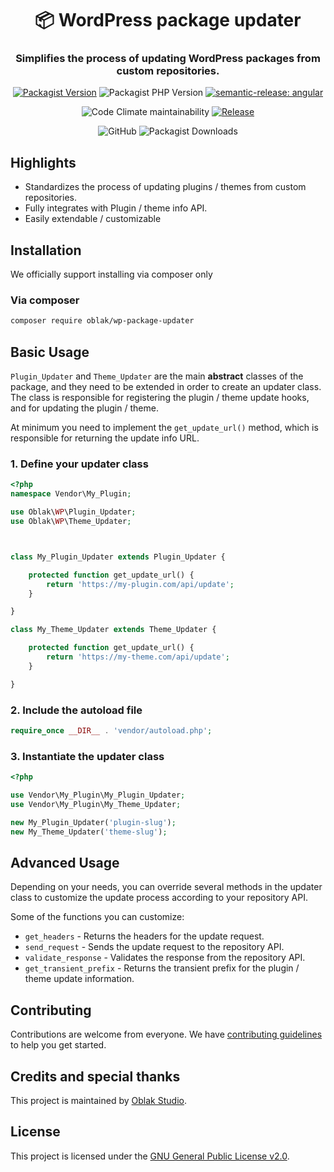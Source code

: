 <div align="center">

# 📦 WordPress package updater

### Simplifies the process of updating WordPress packages from custom repositories.

[![Packagist Version](https://img.shields.io/packagist/v/oblak/wp-package-updater)](https://packagist.org/packages/oblak/wp-package-updater)
![Packagist PHP Version](https://img.shields.io/packagist/dependency-v/oblak/wp-package-updater/php)
[![semantic-release: angular](https://img.shields.io/badge/semantic--release-angular-e10079?logo=semantic-release)](https://github.com/semantic-release/semantic-release)

![Code Climate maintainability](https://img.shields.io/codeclimate/maintainability/oblakstudio/wp-package-updater)
[![Release](https://github.com/oblakstudio/wp-package-updater/actions/workflows/release.yml/badge.svg)](https://github.com/oblakstudio/wp-package-updater/actions/workflows/release.yml)

![GitHub](https://img.shields.io/github/license/oblakstudio/wp-package-updater)
![Packagist Downloads](https://img.shields.io/packagist/dm/oblak/wp-package-updater)

</div>

## Highlights
 * Standardizes the process of updating plugins / themes from custom repositories.
 * Fully integrates with Plugin / theme info API.
 * Easily extendable / customizable

## Installation

We officially support installing via composer only

### Via composer
```bash
composer require oblak/wp-package-updater
```

## Basic Usage

```Plugin_Updater``` and ```Theme_Updater``` are the main **abstract** classes of the package, and they need to be extended in order to create an updater class.
The class is responsible for registering the plugin / theme update hooks, and for updating the plugin / theme.

At minimum you need to implement the ``get_update_url()`` method, which is responsible for returning the update info URL.

### 1. Define your updater class

```php
<?php
namespace Vendor\My_Plugin;

use Oblak\WP\Plugin_Updater;
use Oblak\WP\Theme_Updater;



class My_Plugin_Updater extends Plugin_Updater {

    protected function get_update_url() {
        return 'https://my-plugin.com/api/update';
    }

}

class My_Theme_Updater extends Theme_Updater {

    protected function get_update_url() {
        return 'https://my-theme.com/api/update';
    }

}
```

### 2. Include the autoload file
```php
require_once __DIR__ . 'vendor/autoload.php';
```

### 3. Instantiate the updater class
```php
<?php

use Vendor\My_Plugin\My_Plugin_Updater;
use Vendor\My_Plugin\My_Theme_Updater;

new My_Plugin_Updater('plugin-slug');
new My_Theme_Updater('theme-slug');
```

## Advanced Usage

Depending on your needs, you can override several methods in the updater class to customize the update process according to your repository API.

Some of the functions you can customize:

* ``get_headers`` - Returns the headers for the update request.
* ``send_request`` - Sends the update request to the repository API.
* ``validate_response`` - Validates the response from the repository API.
* ``get_transient_prefix`` - Returns the transient prefix for the plugin / theme update information.

## Contributing

Contributions are welcome from everyone. We have [contributing guidelines](CONTRIBUTING.md) to help you get started.

## Credits and special thanks

This project is maintained by [Oblak Studio](https://oblak.studio).

## License

This project is licensed under the [GNU General Public License v2.0](LICENSE).


